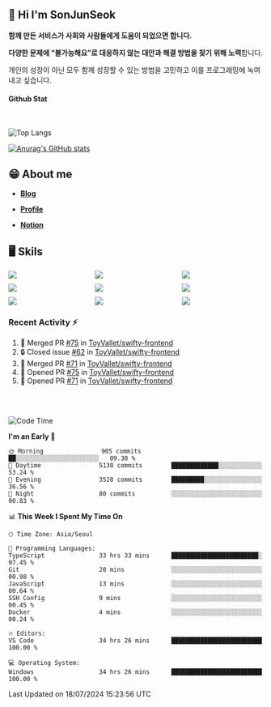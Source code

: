 ## 👋 Hi I'm SonJunSeok

**함께 만든 서비스가 사회와 사람들에게 도움이 되었으면 합니다.** 

**다양한 문제에 “불가능해요”로 대응하지 않는 대안과 해결 방법을 찾기 위해 노력**합니다. 

개인의 성장이 아닌 모두 함께 성장할 수 있는 방법을 고민하고 이를 프로그래밍에 녹여내고 싶습니다.

#### Github Stat
<div style="margin-top:50px;">

![Top Langs](https://github-readme-stats.vercel.app/api/top-langs/?username=kd02109&layout=compact&bg_color=dbf4ff&title_color=67adcc&text_color=67adcc&hide_border=true&show_icons=true&icon_color=67adcc&rank_icon=github&count_private=true&card_width=400px&card_height=300px)

[![Anurag's GitHub stats](https://github-readme-stats.vercel.app/api?username=kd02109&bg_color=dbf4ff&title_color=67adcc&text_color=67adcc&hide_border=true&show_icons=true&icon_color=67adcc&rank_icon=github&count_private=true&card_width=250px)](https://github.com/anuraghazra/github-readme-stats)


</div>



## 😁 About me
-  <a href="https://sonblog.vercel.app/" target="_blank"><strong>Blog</strong></a>

-  <a href="https://nostalgic-marquis-7af.notion.site/Frontend-Engineer-ec9b6e38c7824e7fb7f6fca4fc8564a5?pvs=74" target="_blank"><strong>Profile</strong></a>

-  <a href="https://nostalgic-marquis-7af.notion.site/Front-End-f0f3b7fcec3045c482c1cd33dfcf2abc?pvs=74" target="_blank"><strong>Notion</strong></a>

## 🖥️ Skils


<div style="display:grid; grid-template-rows:repeat(3, 1fr); grid-template-columns:repeat(3, 1fr); gap:10px">
  <img src="https://img.shields.io/badge/javascript-F7DF1E?style=flat-square&logo=javascript&logoColor=black"> 
  <img src="https://img.shields.io/badge/typescript-3178C6?style=flat-square&logo=typescript&logoColor=white"/>
  <img src="https://img.shields.io/badge/react-61DAFB?style=flat-square&logo=react&logoColor=black"/>
  <img src="https://img.shields.io/badge/redux-764ABC?style=flat-square&logo=redux&logoColor=white"/>
  <img src="https://img.shields.io/badge/styledcomponents-DB7093?style=flat-square&logo=styledcomponents&logoColor=white"/>
  <img src="https://img.shields.io/badge/tailwindcss-06B6D4?style=flat-square&logo=tailwindcss&logoColor=white"/>
  <img src="https://img.shields.io/badge/reactquery-FF4154?style=flat-square&logo=reactquery&logoColor=white"/>
  <img src="https://img.shields.io/badge/Next.js-B4B4DC?style=flat&logo=Next.js&logoColor=black"/>
  <img src="https://img.shields.io/badge/reactrouter-CA4245?style=flat-square&logo=reactrouter&logoColor=white"/>
</div>

### Recent Activity :zap:
<!--START_SECTION:activity-->
1. 🎉 Merged PR [#75](https://github.com/ToyVallet/swifty-frontend/pull/75) in [ToyVallet/swifty-frontend](https://github.com/ToyVallet/swifty-frontend)
2. 🔒 Closed issue [#62](https://github.com/ToyVallet/swifty-frontend/issues/62) in [ToyVallet/swifty-frontend](https://github.com/ToyVallet/swifty-frontend)
3. 🎉 Merged PR [#71](https://github.com/ToyVallet/swifty-frontend/pull/71) in [ToyVallet/swifty-frontend](https://github.com/ToyVallet/swifty-frontend)
4. 💪 Opened PR [#75](https://github.com/ToyVallet/swifty-frontend/pull/75) in [ToyVallet/swifty-frontend](https://github.com/ToyVallet/swifty-frontend)
5. 💪 Opened PR [#71](https://github.com/ToyVallet/swifty-frontend/pull/71) in [ToyVallet/swifty-frontend](https://github.com/ToyVallet/swifty-frontend)
<!--END_SECTION:activity-->

<br/>
<br/>

<!--START_SECTION:waka-->
![Code Time](http://img.shields.io/badge/Code%20Time-1%2C891%20hrs%2030%20mins-blue)

**I'm an Early 🐤** 

```text
🌞 Morning                905 commits         ██░░░░░░░░░░░░░░░░░░░░░░░   09.38 % 
🌆 Daytime                5138 commits        █████████████░░░░░░░░░░░░   53.24 % 
🌃 Evening                3528 commits        █████████░░░░░░░░░░░░░░░░   36.56 % 
🌙 Night                  80 commits          ░░░░░░░░░░░░░░░░░░░░░░░░░   00.83 % 
```


📊 **This Week I Spent My Time On** 

```text
🕑︎ Time Zone: Asia/Seoul

💬 Programming Languages: 
TypeScript               33 hrs 33 mins      ████████████████████████░   97.45 % 
Git                      20 mins             ░░░░░░░░░░░░░░░░░░░░░░░░░   00.98 % 
JavaScript               13 mins             ░░░░░░░░░░░░░░░░░░░░░░░░░   00.64 % 
SSH Config               9 mins              ░░░░░░░░░░░░░░░░░░░░░░░░░   00.45 % 
Docker                   4 mins              ░░░░░░░░░░░░░░░░░░░░░░░░░   00.24 % 

🔥 Editors: 
VS Code                  34 hrs 26 mins      █████████████████████████   100.00 % 

💻 Operating System: 
Windows                  34 hrs 26 mins      █████████████████████████   100.00 % 
```


 Last Updated on 18/07/2024 15:23:56 UTC
<!--END_SECTION:waka-->
